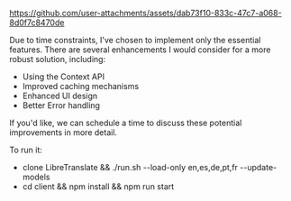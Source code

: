 https://github.com/user-attachments/assets/dab73f10-833c-47c7-a068-8d0f7c8470de

Due to time constraints, I've chosen to implement only the essential features. There are several enhancements I would consider for a more robust solution, including:

 - Using the Context API
 - Improved caching mechanisms
 - Enhanced UI design
 - Better Error handling

If you'd like, we can schedule a time to discuss these potential improvements in more detail.


To run it:
 - clone LibreTranslate &&  ./run.sh --load-only en,es,de,pt,fr --update-models
 - cd client && npm install && npm run start


